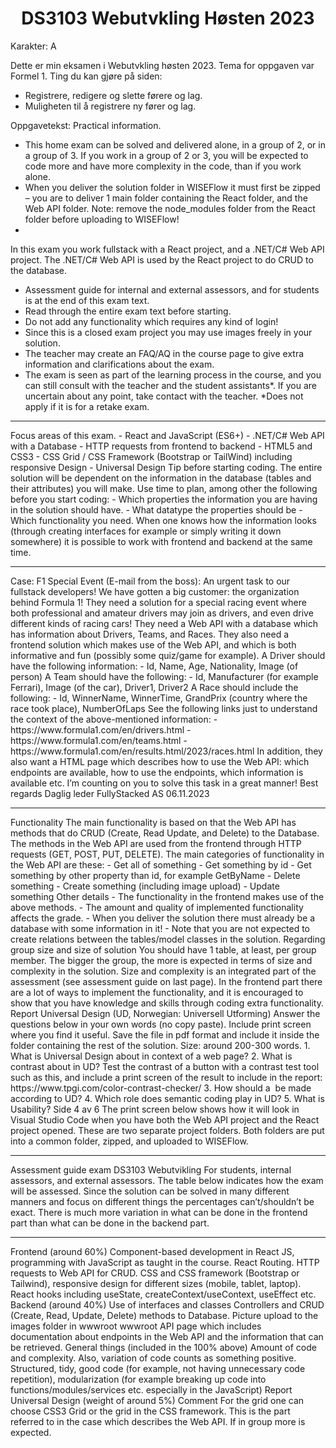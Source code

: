 <h1 align='center'>
  DS3103 Webutvkling Høsten 2023
</h1>
Karakter: A

Dette er min eksamen i Webutvkling høsten 2023.
Tema for oppgaven var Formel 1.
Ting du kan gjøre på siden:
- Registrere, redigere og slette førere og lag.
- Muligheten til å registrere ny fører og lag.

Oppgavetekst:
Practical information.
- This home exam can be solved and delivered alone, in a group of 2, or in a group of 3.
If you work in a group of 2 or 3, you will be expected to code more and have more
complexity in the code, than if you work alone.
- When you deliver the solution folder in WISEFlow it must first be zipped – you are to
deliver 1 main folder containing the React folder, and the Web API folder. Note:
remove the node_modules folder from the React folder before uploading to
WISEFlow!
-
In this exam you work fullstack with a React project, and a .NET/C# Web API project.
The .NET/C# Web API is used by the React project to do CRUD to the database.
- Assessment guide for internal and external assessors, and for students is at the end
of this exam text.
- Read through the entire exam text before starting.
- Do not add any functionality which requires any kind of login!
- Since this is a closed exam project you may use images freely in your solution.
- The teacher may create an FAQ/AQ in the course page to give extra information and
clarifications about the exam.
- The exam is seen as part of the learning process in the course, and you can still
consult with the teacher and the student assistants*. If you are uncertain about any
point, take contact with the teacher.
*Does not apply if it is for a retake exam.
<hr>
Focus areas of this exam.
- React and JavaScript (ES6+)
- .NET/C# Web API with a Database
- HTTP requests from frontend to backend
- HTML5 and CSS3
- CSS Grid / CSS Framework (Bootstrap or TailWind) including responsive Design
- Universal Design
Tip before starting coding.
The entire solution will be dependent on the information in the database (tables and their
attributes) you will make. Use time to plan, among other the following before you start
coding:
- Which properties the information you are having in the solution should have.
- What datatype the properties should be
- Which functionality you need.
When one knows how the information looks (through creating interfaces for example or
simply writing it down somewhere) it is possible to work with frontend and backend at the
same time.
<hr>
Case: F1 Special Event
(E-mail from the boss): An urgent task to our fullstack developers!
We have gotten a big customer: the organization behind Formula 1! They need a solution for
a special racing event where both professional and amateur drivers may join as drivers, and
even drive different kinds of racing cars!
They need a Web API with a database which has information about Drivers, Teams, and
Races. They also need a frontend solution which makes use of the Web API, and which is
both informative and fun (possibly some quiz/game for example).
A Driver should have the following information:
-
Id, Name, Age, Nationality, Image (of person)
A Team should have the following:
-
Id, Manufacturer (for example Ferrari), Image (of the car), Driver1, Driver2
A Race should include the following:
-
Id, WinnerName, WinnerTime, GrandPrix (country where the race took place),
NumberOfLaps
See the following links just to understand the context of the above-mentioned information:
- https://www.formula1.com/en/drivers.html
- https://www.formula1.com/en/teams.html
- https://www.formula1.com/en/results.html/2023/races.html
In addition, they also want a HTML page which describes how to use the Web API: which
endpoints are available, how to use the endpoints, which information is available etc.
I’m counting on you to solve this task in a great manner!   
Best regards
Daglig leder
FullyStacked AS
06.11.2023
<hr>
Functionality
The main functionality is based on that the Web API has methods that do CRUD (Create,
Read Update, and Delete) to the Database. The methods in the Web API are used from the
frontend through HTTP requests (GET, POST, PUT, DELETE).
The main categories of functionality in the Web API are these:
- Get all of something
- Get something by id
- Get something by other property than id, for example GetByName
- Delete something
- Create something (including image upload)
- Update something
Other details
- The functionality in the frontend makes use of the above methods.
- The amount and quality of implemented functionality affects the grade.
- When you deliver the solution there must already be a database with some
information in it!
- Note that you are not expected to create relations between the tables/model classes
in the solution.
Regarding group size and size of solution
You should have 1 table, at least, per group member. The bigger the group, the more is
expected in terms of size and complexity in the solution.
Size and complexity is an integrated part of the assessment (see assessment guide on last
page). In the frontend part there are a lot of ways to implement the functionality, and it is
encouraged to show that you have knowledge and skills through coding extra functionality.
Report Universal Design (UD, Norwegian: Universell Utforming)
Answer the questions below in your own words (no copy paste). Include print screen where
you find it useful. Save the file in pdf format and include it inside the folder containing the
rest of the solution. Size: around 200-300 words.
1. What is Universal Design about in context of a web page?
2. What is contrast about in UD? Test the contrast of a button with a contrast test tool
such as this, and include a print screen of the result to include in the report:
https://www.tpgi.com/color-contrast-checker/
3. How should a <img> be made according to UD?
4. Which role does semantic coding play in UD?
5. What is Usability?
Side 4 av 6
The print screen below shows how it will look in Visual Studio Code when you have both the
Web API project and the React project opened. These are two separate project folders. Both
folders are put into a common folder, zipped, and uploaded to WISEFlow.
<hr>
Assessment guide exam DS3103 Webutvikling
For students, internal assessors, and external assessors.
The table below indicates how the exam will be assessed. Since the solution can be solved in
many different manners and focus on different things the percentages can’t/shouldn’t be
exact.
There is much more variation in what can be done in the frontend part than what can be
done in the backend part.
<hr>
Frontend (around 60%)
Component-based development in React JS,
programming with JavaScript as taught in the course.
React Routing.
HTTP requests to Web API for CRUD.
CSS and CSS framework (Bootstrap or Tailwind),
responsive design for different sizes (mobile, tablet,
laptop).
React hooks including useState,
createContext/useContext, useEffect etc.
Backend (around 40%)
Use of interfaces and classes
Controllers and CRUD (Create, Read, Update, Delete)
methods to Database.
Picture upload to the images folder in wwwroot
wwwroot API page which includes documentation about
endpoints in the Web API and the information that can
be retrieved.
General things (included in the 100% above)
Amount of code and complexity. Also, variation of code
counts as something positive.
Structured, tidy, good code (for example, not having
unnecessary code repetition), modularization (for
example breaking up code into
functions/modules/services etc. especially in the
JavaScript)
Report Universal Design (weight of around 5%)
Comment
For the grid one can choose
CSS3 Grid or the grid in the CSS
framework.
This is the part referred to in
the case which describes the
Web API.
If in group more is expected.
